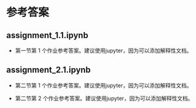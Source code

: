 # 参考答案

## assignment_1.1.ipynb

- 第一节第 1 个作业参考答案。建议使用jupyter，因为可以添加解释性文档。

## assignment_2.1.ipynb

- 第二节第 1 个作业参考答案。建议使用jupyter，因为可以添加解释性文档。

- 第二节第 2 个作业参考答案。建议使用jupyter，因为可以添加解释性文档。